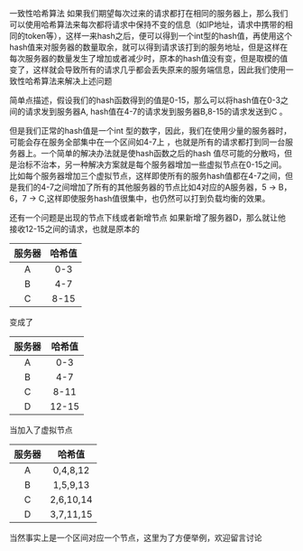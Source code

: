 一致性哈希算法
如果我们期望每次过来的请求都打在相同的服务器上，那么我们可以使用哈希算法来每次都将请求中保持不变的信息（如IP地址，请求中携带的相同的token等），这样一来hash之后，便可以得到一个int型的hash值，再使用这个hash值来对服务器的数量取余，就可以得到请求该打到的服务地址，但是这样在每次服务器的数量发生了增加或者减少时，原本的hash值没有变，但是取模的值变了，这样就会导致所有的请求几乎都会丢失原来的服务端信息，因此我们使用一致性哈希算法来解决上述问题

简单点描述，假设我们的hash函数得到的值是0-15，那么可以将hash值在0-3之间的请求发到服务器A, 
hash值在4-7的请求发到服务器B,8-15的请求发送到C 。

但是我们正常的hash值是一个int 
型的数字，因此，我们在使用少量的服务器时，可能会存在服务全部集中在一个区间如4-7上 ，也就是所有的请求都打到同一台服务器上。一个简单的解决办法就是使hash函数之后的hash
值尽可能的分散吗，但是治标不治本，另一种解决方案就是每个服务器增加一些虚拟节点在0-15之间。比如每个服务器增加三个虚拟节点，这样即使所有的服务hash值都在4-7之间，但是我们的4-7之间增加了所有的其他服务器的节点比如4对应的A服务器，5 -> B，6，7 -> C,这样即使服务hash值很集中，也仍然可以打到负载均衡的效果。

还有一个问题是出现的节点下线或者新增节点
如果新增了服务器D，那么就让他接收12-15之间的请求，也就是原本的

| 服务器 | 哈希值  |
|:---:|:----:|
| A   | 0-3  |
| B   | 4-7  |
| C   | 8-15 |

变成了

| 服务器 |  哈希值  |
|:---:|:-----:|
|  A  |  0-3  |
|  B  |  4-7  |
|  C  | 8-11  |
|  D  | 12-15 |
当加入了虚拟节点

| 服务器 |    哈希值    |
|:---:|:---------:|
|  A  | 0,4,8,12  |
|  B  | 1,5,9,13  |
|  C  | 2,6,10,14 |
|  D  | 3,7,11,15 |
当然事实上是一个区间对应一个节点，这里为了方便举例，欢迎留言讨论
